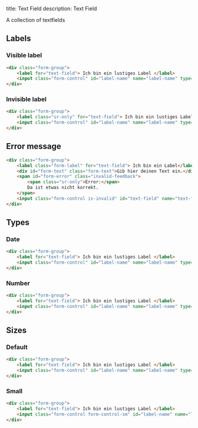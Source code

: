 title: Text Field
description: Text Field

A collection of textfields

## Labels
### Visible label

```html
<div class="form-group">
    <label for="text-field"> Ich bin ein lustiges Label </label>
    <input class="form-control" id="label-name" name="label-name" type="text" />
</div>
```

### Invisible label

```html
<div class="form-group">
    <label class="sr-only" for="text-field"> Ich bin ein lustiges Label </label>
    <input class="form-control" id="label-name" name="label-name" type="text" />
</div>
```


## Error message

```html
<div class="form-group">
    <label class="form-label" for="text-field"> Ich bin ein Label</label>
    <div id="form-text" class="form-text">Gib hier deinen Text ein.</div>
    <span id="form-error" class="invalid-feedback">
        <span class="sr-only">Error:</span>
        Da ist etwas nicht korrekt.
    </span>
    <input class="form-control is-invalid" id="text-field" name="text-field" rows="5" aria-describedby="form-text invalid-feedback"></input>
</div>
```

## Types
### Date

```html
<div class="form-group">
    <label for="text-field"> Ich bin ein lustiges Label </label>
    <input class="form-control" id="label-name" name="label-name" type="date" />
</div>
```

### Number

```html
<div class="form-group">
    <label for="text-field"> Ich bin ein lustiges Label </label>
    <input class="form-control" id="label-name" name="label-name" type="number" />
</div>
```

## Sizes
### Default
```html
<div class="form-group">
    <label for="text-field"> Ich bin ein lustiges Label </label>
    <input class="form-control" id="label-name" name="label-name" type="text" />
</div>
```
### Small
```html
<div class="form-group">
    <label for="text-field"> Ich bin ein lustiges Label </label>
    <input class="form-control form-control-sm" id="label-name" name="label-name" type="date" />
</div>
```
